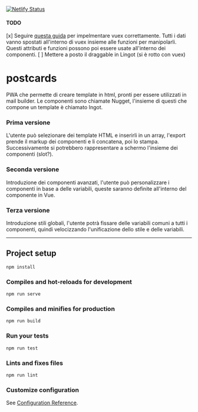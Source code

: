 [![Netlify Status](https://api.netlify.com/api/v1/badges/0163e8a1-bc34-42f0-b905-04ee12de9501/deploy-status)](https://app.netlify.com/sites/confident-leakey-2d5618/deploys)

#### TODO
[x] Seguire [questa guida](https://itnext.io/vuex-made-simple-getting-started-6bf229d432cf) per impelmentare vuex correttamente. Tutti i dati vanno spostati all'interno di vuex insieme alle funzioni per manipolarli. Questi attributi e funzioni possono poi essere usate all'interno dei componenti.
[ ] Mettere a posto il draggable in Lingot (si è rotto con vuex)

# postcards

PWA che permette di creare template in html, pronti per essere utilizzati in mail builder. Le componenti sono chiamate Nugget, l'insieme di questi che compone un template è chiamato Ingot.

### Prima versione
L'utente può selezionare dei template HTML e inserirli in un array, l'export prende il markup dei componenti e li concatena, poi lo stampa. Successivamente si potrebbero rappresentare a schermo l'insieme dei componenti (slot?).

### Seconda versione
Introduzione dei componenti avanzati, l'utente può personalizzare i componenti in base a delle variabili, queste saranno definite all'interno del componente in Vue.

### Terza versione
Introduzione stili globali, l'utente potrà fissare delle variabili comuni a tutti i componenti, quindi velocizzando l'unificazione dello stile e delle variabili.

---

## Project setup
```
npm install
```

### Compiles and hot-reloads for development
```
npm run serve
```

### Compiles and minifies for production
```
npm run build
```

### Run your tests
```
npm run test
```

### Lints and fixes files
```
npm run lint
```

### Customize configuration
See [Configuration Reference](https://cli.vuejs.org/config/).
